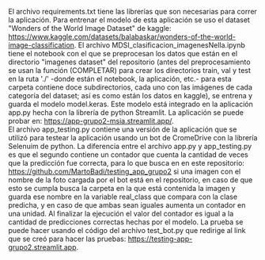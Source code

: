El archivo requirements.txt tiene las librerías que son necesarias para correr la aplicación. Para entrenar el modelo de esta aplicación se uso el dataset "Wonders of the World Image Dataset"
de kaggle: https://www.kaggle.com/datasets/balabaskar/wonders-of-the-world-image-classification. El archivo MDSI_clasificacion_imagenesNella.ipynb tiene el notebook con el que se preprocesan los datos que están en el directorio "imagenes dataset" del repositorio (antes del preprocesamiento se usan la función (COMPLETAR) para crear los directorios train, val y test en la ruta './' -donde están el notebook, la aplicación, etc.- 
para esta carpeta contiene doce subdirectorios, cada uno con las imágenes de cada categoría del dataset; así es como están los datos en kaggle), se entrena y guarda el modelo model.keras.
Este modelo está integrado en la aplicación app.py hecha con la librería de python Streamlit. La aplicación se puede probar en: https://app-grupo2-msia.streamlit.app/.   
El archivo app_testing.py contiene una versión de la aplicación que se utilizó para testear la aplicación usando un bot de CromeDrive con la librería Selenuim de python. La diferencia entre el archivo app.py y app_testing.py es que el segundo contiene un contador que cuenta la cantidad de veces que la predicción fue correcta, para lo que busca en en este repositorio: https://github.com/MartoBadi/testing_app_grupo2 si una imagen con el nombre de la foto cargada por el bot está en el repositorio, en caso de que esto se cumpla busca la carpeta en la que está contenida la imagen y guarda ese nombre en la variable real_class que compara con la clase predicha, y en caso de que ambas sean iguales aumenta un contador en una unidad. Al finalizar la ejecución el valor del contador es igual a la cantidad de predicciones correctas hechas por el modelo. La prueba se puede hacer usando el código del archivo test_bot.py que redirige al link que se creó para hacer las pruebas: https://testing-app-grupo2.streamlit.app.
 
